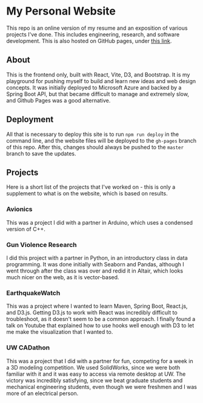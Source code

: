 # My Personal Website

This repo is an online version of my resume and
an exposition of various projects I've done. This includes engineering,
research, and software development. This is also hosted on GitHub pages, under
[this link](http://codax2000.github.io/personal-website).

## About

This is the frontend only, built with React, Vite, D3, and Bootstrap. It is my playground
for pushing myself to build and learn new ideas and web design concepts. It was
initially deployed to Microsoft Azure and backed by a Spring Boot API, but that
became difficult to manage and extremely slow, and Github Pages was a good alternative.

## Deployment

All that is necessary to deploy this site is to run `npm run deploy` in the
command line, and the website files will be deployed to the `gh-pages` branch
of this repo. After this, changes should always be pushed to the `master` branch
to save the updates.

## Projects

Here is a short list of the projects that I've worked on - this is only
a supplement to what is on the website, which is based on results.

### Avionics

This was a project I did with a partner in Arduino, which uses a condensed
version of C++.

### Gun Violence Research

I did this project with a partner in Python, in an introductory class in
data programming. It was done initially with Seaborn and Pandas,
although I went through after the class was over and redid it in Altair, which
looks much nicer on the web, as it is vector-based.

### EarthquakeWatch

This was a project where I wanted to learn Maven, Spring Boot, React.js, and
D3.js. Getting D3.js to work with React was incredibly difficult to
troubleshoot, as it doesn't seem to be a common approach. I finally found a
talk on Youtube that explained how to use hooks well enough with D3 to let me
make the visualization that I wanted to.

### UW CADathon

This was a project that I did with a partner for fun, competing for a week in
a 3D modeling competition. We used SolidWorks, since we were both familiar with
it and it was easy to access via remote desktop at UW. The victory was
incredibly satisfying, since we beat graduate students and mechanical engineering
students, even though we were freshmen and I was more of an electrical person.
